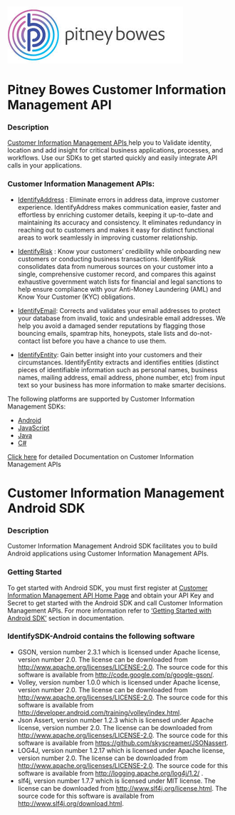 ![Pitney Bowes](/PitneyBowes_Logo.jpg)

# Pitney Bowes Customer Information Management API

### Description
[Customer Information Management APIs ](http://www.pitneybowes.com/us/developer/customer-data-apis.html) help you to Validate identity, location and add insight for critical business applications, processes, and workflows. Use our SDKs to get started quickly and easily integrate API calls in your applications.

### Customer Information Management APIs:

* [IdentifyAddress](https://developer2.pitneybowes.com/en/identifyaddress.php) :  Eliminate errors in address data, improve customer experience. IdentifyAddress makes communication easier, faster and effortless by enriching customer details, keeping it up-to-date and maintaining its accuracy and consistency. It eliminates redundancy in reaching out to customers and makes it easy for distinct functional areas to work seamlessly in improving customer relationship.

* [IdentifyRisk](https://developer2.pitneybowes.com/en/identifyrisk.php) : Know your customers’ credibility while onboarding new customers or conducting business transactions. IdentifyRisk consolidates data from numerous sources on your customer into a single, comprehensive customer record, and compares this against exhaustive government watch lists for financial and legal sanctions to help ensure compliance with your Anti-Money Laundering (AML) and Know Your Customer (KYC) obligations.

* [IdentifyEmail](https://developer2.pitneybowes.com/en/identifyemail.php): Corrects and validates your email addresses to protect your database from invalid, toxic and undesirable email addresses. We help you avoid a damaged sender reputations by flagging those bouncing emails, spamtrap hits, honeypots, stale lists and do-not-contact list before you have a chance to use them.

* [IdentifyEntity](https://developer2.pitneybowes.com/en/identifyentity.php): Gain better insight into your customers and their circumstances. IdentifyEntity extracts and identifies entities (distinct pieces of identifiable information such as personal names, business names, mailing address, email address, phone number, etc) from input text so your business has more information to make smarter decisions.

The following platforms are supported by Customer Information Management SDKs:
*	[Android](https://developer2.pitneybowes.com/docs/identify/v1/en/webhelp_REST/index.html#CustomerInformationManagementAPI/source/SDK/AndroidSDK/AndroidIntro.html)
*	[JavaScript](https://developer2.pitneybowes.com/docs/identify/v1/en/webhelp_REST/index.html#CustomerInformationManagementAPI/source/SDK/JavaScriptSDK/JavaScriptIntro.html) 
*	[Java](https://developer2.pitneybowes.com/docs/identify/v1/en/webhelp_REST/index.html#CustomerInformationManagementAPI/source/SDK/JavaSDK/java_intro.html)
*	[C#](https://developer2.pitneybowes.com/docs/identify/v1/en/webhelp_REST/index.html#CustomerInformationManagementAPI/source/SDK/CSharpSDK/CSharp_Intro.html)  

[Click here](https://developer2.pitneybowes.com/docs/identify/v1/en/webhelp_REST/index.html#) for detailed Documentation on Customer Information Management APIs 


# Customer Information Management Android SDK
### Description
Customer Information Management Android SDK facilitates you to build Android applications using Customer Information Management APIs.
### Getting Started
To get started with Android SDK, you must first register at [Customer Information Management API Home Page](http://www.pitneybowes.com/us/developer/customer-data-apis.html) and obtain your API Key and Secret to get started with the Android SDK and call Customer Information Management APIs.
For more information refer to [‘Getting Started with Android SDK’](https://developer2.pitneybowes.com/docs/identify/v1/en/webhelp_REST/index.html#CustomerInformationManagementAPI/source/SDK/AndroidSDK/AndroidIntro.html) section in documentation.

### IdentifySDK-Android contains the following software
* GSON, version number 2.3.1 which is licensed under Apache license, version number 2.0.  The license can be downloaded from http://www.apache.org/licenses/LICENSE-2.0.  The source code for this software is available from http://code.google.com/p/google-gson/.
* Volley, version number 1.0.0 which is licensed under Apache license, version number 2.0.  The license can be downloaded from http://www.apache.org/licenses/LICENSE-2.0.  The source code for this software is available from http://developer.android.com/training/volley/index.html. 
* Json Assert, version number 1.2.3 which is licensed under Apache license, version number 2.0.  The license can be downloaded from http://www.apache.org/licenses/LICENSE-2.0.  The source code for this software is available from https://github.com/skyscreamer/JSONassert. 
* LOG4J, version number 1.2.17 which is licensed under Apache license, version number 2.0.  The license can be downloaded from http://www.apache.org/licenses/LICENSE-2.0.  The source code for this software is available from http://logging.apache.org/log4j/1.2/ . 
* slf4j, version number 1.7.7 which is licensed under MIT license. The license can be downloaded from http://www.slf4j.org/license.html. The source code for this software is available from http://www.slf4j.org/download.html.
